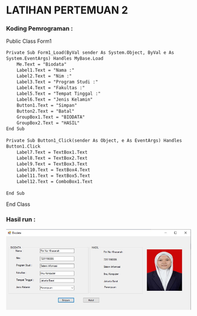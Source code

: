 # LATIHAN PERTEMUAN 2

### Koding Pemrograman :

Public Class Form1

    Private Sub Form1_Load(ByVal sender As System.Object, ByVal e As System.EventArgs) Handles MyBase.Load
        Me.Text = "Biodata"
        Label1.Text = "Nama :"
        Label2.Text = "Nim :"
        Label3.Text = "Program Studi :"
        Label4.Text = "Fakultas :"
        Label5.Text = "Tempat Tinggal :"
        Label6.Text = "Jenis Kelamin"
        Button1.Text = "Simpan"
        Button2.Text = "Batal"
        GroupBox1.Text = "BIODATA"
        GroupBox2.Text = "HASIL"
    End Sub

    Private Sub Button1_Click(sender As Object, e As EventArgs) Handles Button1.Click
        Label7.Text = TextBox1.Text
        Label8.Text = TextBox2.Text
        Label9.Text = TextBox3.Text
        Label10.Text = TextBox4.Text
        Label11.Text = TextBox5.Text
        Label12.Text = ComboBox1.Text

    End Sub
End Class

### Hasil run :

![Gambar 1](img/1.jpg)
